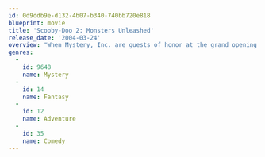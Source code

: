 ```yaml
---
id: 0d9ddb9e-d132-4b07-b340-740bb720e818
blueprint: movie
title: 'Scooby-Doo 2: Monsters Unleashed'
release_date: '2004-03-24'
overview: "When Mystery, Inc. are guests of honor at the grand opening of the Coolsville Museum of Criminology, a masked villain shows up and creates havoc before stealing the costumes of the gang's most notorious villains...Could it be that their nemesis, mad scientist Jonathan Jacobo has returned and is trying to recreate their deadliest foes?"
genres:
  -
    id: 9648
    name: Mystery
  -
    id: 14
    name: Fantasy
  -
    id: 12
    name: Adventure
  -
    id: 35
    name: Comedy
---
```

